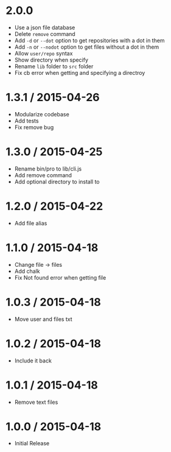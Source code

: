 2.0.0
=================

  * Use a json file database
  * Delete `remove` command
  * Add `-d` or `--dot` option to get repositories with a dot in them
  * Add `-n` or `--nodot` option to get files without a dot in them
  * Allow `user/repo` syntax
  * Show directory when specify
  * Rename `lib` folder to `src` folder
  * Fix cb error when getting and specifying a directroy

1.3.1 / 2015-04-26
==================

  * Modularize codebase
  * Add tests
  * Fix remove bug

1.3.0 / 2015-04-25
==================

  * Rename bin/pro to lib/cli.js
  * Add remove command
  * Add optional directory to install to

1.2.0 / 2015-04-22
==================

  * Add file alias

1.1.0 / 2015-04-18
==================

  * Change file -> files
  * Add chalk
  * Fix Not found error when getting file

1.0.3 / 2015-04-18
==================

  * Move user and files txt

1.0.2 / 2015-04-18
==================

  * Include it back

1.0.1 / 2015-04-18
==================

  * Remove text files

1.0.0 / 2015-04-18
==================

  * Initial Release
